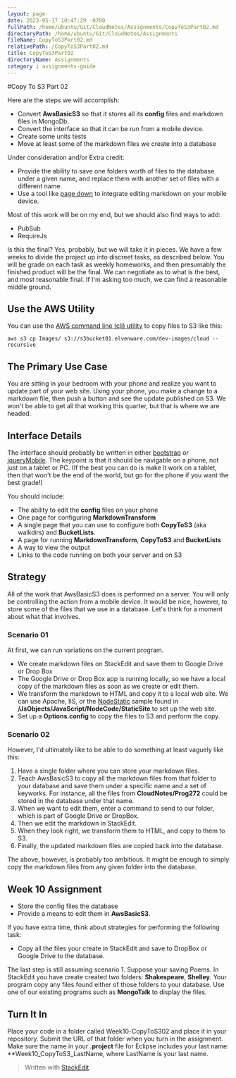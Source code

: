 ```yaml
---
layout: page
date: 2023-05-17 10:47:29 -0700
fullPath: /home/ubuntu/Git/CloudNotes/Assignments/CopyToS3Part02.md
directoryPath: /home/ubuntu/Git/CloudNotes/Assignments
fileName: CopyToS3Part02.md
relativePath: /CopyToS3Part02.md
title: CopyToS3Part02
directoryName: Assignments
category : assignments-guide
---
```


#Copy To S3 Part 02

Here are the steps we will accomplish:

- Convert **AwsBasicS3** so that it stores all its **config** files and markdown files in MongoDb.
- Convert the interface so that it can be run from a mobile device.
- Create some units tests
- Move at least some of the markdown files we create into a database

Under consideration and/or Extra credit:

- Provide the ability to save one folders worth of files to the database under a given name, and replace them with another set of files with a different name.
- Use a tool like [page down](http://code.google.com/p/pagedown/) to integrate editing markdown on your mobile device.

Most of this work will be on my end, but we should also find ways to add:

- PubSub
- RequireJs

Is this the final? Yes, probably, but we will take it in pieces. We have a few weeks to divide the project up into discreet tasks, as described below. You will be grade on each task as weekly homeworks, and then presumably the finished product will be the final. We can negotiate as to what is the best, and most reasonable final. If I'm asking too much, we can find a reasonable middle ground.

## Use the AWS Utility

You can use the [AWS command line (cli) utility](https://github.com/aws/aws-cli) to copy files to S3 like this:

```
aws s3 cp Images/ s3://s3bucket01.elvenware.com/dev-images/cloud --recursive
```



## The Primary Use Case

You are sitting in your bedroom with your phone and realize you want to update part of your web site. Using your phone, you make a change to a markdown file, then push a button and see the update published on S3. We won't be able to get all that working this quarter, but that is where we are headed.

## Interface Details

The interface should probably be written in either [bootstrap](http://getbootstrap.com/) or [jqueryMobile](http://jquerymobile.com/). The keypoint is that it should be navigable on a phone, not just on a tablet or PC. (If the best you can do is make it work on a tablet, then that won't be the end of the world, but go for the phone if you want the best grade!)

You should include:

- The ability to edit the **config** files on your phone
- One page for configuring **MarkdownTransform**
- A single page that you can use to configure both **CopyToS3** (aka walkdirs) and **BucketLists**.
- A page for running **MarkdownTransform**, **CopyToS3** and **BucketLists**
- A way to view the output
- Links to the code running on both your server and on S3

## Strategy

All of the work that AwsBasicS3 does is performed on a server. You will only be controlling the action from a mobile device. It would be nice, however, to store some of the files that we use in a database. Let's think for a moment about what that involves.

### Scenario 01

At first, we can run variations on the current program.

- We create markdown files on StackEdit and save them to Google Drive or Drop Box
- The Google Drive or Drop Box app is running locally, so we have a local copy of the markdown files as soon as we create or edit them.
- We transform the markdown to HTML and copy it to a local web site. We can use Apache, IIS, or the [NodeStatic](https://github.com/cloudhead/node-static) sample found in **/JsObjects/JavaScript/NodeCode/StaticSite** to set up the web site.
- Set up a **Options.config** to copy the files to S3 and perform the copy.

### Scenario 02

However, I'd ultimately like to be able to do something at least vaguely like this:

 1. Have a single folder where you can store your markdown files.
 2. Teach AwsBasicS3 to copy all the markdown files from that folder to your database and save them under a specific name and a     set of keyworks. For instance, all the files from **CloudNotes/Prog272**
    could be stored in the database under that name.
 3. When we want to edit them, enter a command to send to our folder, which is part of Google Drive or DropBox.
 4. Then we edit the markdown in StackEdit.
 5. When they look right, we transform them to HTML, and copy to them to S3.
 6. Finally, the updated markdown files are copied back into the database.

The above, however, is probably too ambitious. It might be enough to simply copy the markdown files from any given folder into the database.

## Week 10 Assignment

- Store the config files the database
- Provide a means to edit them in **AwsBasicS3**.

If you have extra time, think about strategies for performing the following task:

- Copy all the files your create in StackEdit and save to DropBox or Google Drive to the database.

The last step is still assuming scenario 1. Suppose your saving Poems. In StackEdit you have create created two folders: **Shakespeare**, **Shelley**. Your program copy any files found either of those folders to your database. Use one of our existing programs such as **MongoTalk** to display the files.

## Turn It In

Place your code in a folder called Week10-CopyToS302 and place it in your repository. Submit the URL of that folder when you turn in the assignment. Make sure the name in your **.project** file for Eclipse includes your last name: **Week10_CopyToS3_LastName, where LastName is your last name.



> Written with [StackEdit](https://stackedit.io/).
